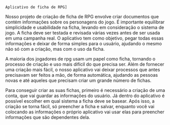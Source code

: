                                                                    Aplicativo de ficha de RPG]

Nosso projeto de criação de ficha de RPG envolve criar documentos que contém informações sobre os personagens do jogo. É importante equilibrar simplicidade e usabilidade na ficha, levando em consideração o sistema de jogo. A ficha deve ser testada e revisada várias vezes antes de ser usada em uma campanha real. O aplicativo tem como objetivo, pegar todas essas informações e deixar de forma simples para o usuário, ajudando o mesmo não só com a criação, mas com o uso da ficha. 

A maioria dos jogadores de rpg usam um papel como ficha, tornando o processo de criação e uso mais difícil do que precisa ser. Além de fornecer uma criação mais fácil, o nosso aplicativo vai deixar processos que antes precisavam ser feitos a mão, de forma automática, ajudando as pessoas novas e até aqueles que precisam criar um grande número de fichas.

Para conseguir criar as suas fichas, primeiro é necessário a criação de uma conta, que vai guardar as informações do usuário. Já dentro do aplicativo é possível escolher em qual sistema a ficha deve se basear. Após isso, a criação se torna fácil, só preencher a ficha e salvar, enquanto você vai colocando as informações o próprio aplicativo vai usar elas para preencher informações que são dependentes dela.
